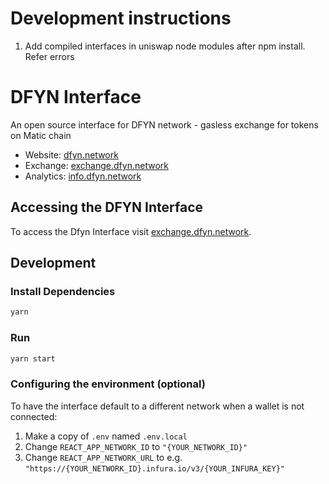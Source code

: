 # Development instructions

1. Add compiled interfaces in uniswap node modules after npm install. Refer errors

# DFYN Interface
An open source interface for DFYN network - gasless exchange for tokens on Matic chain

- Website: [dfyn.network](https://www.dfyn.network)
- Exchange: [exchange.dfyn.network](https://exchange.dfyn.network)
- Analytics: [info.dfyn.network](https://info.dfyn.network)

## Accessing the DFYN Interface

To access the Dfyn Interface visit [exchange.dfyn.network](https://exchange.dfyn.network).

## Development

### Install Dependencies

```bash
yarn
```

### Run

```bash
yarn start
```

### Configuring the environment (optional)

To have the interface default to a different network when a wallet is not connected:

1. Make a copy of `.env` named `.env.local`
2. Change `REACT_APP_NETWORK_ID` to `"{YOUR_NETWORK_ID}"`
3. Change `REACT_APP_NETWORK_URL` to e.g. `"https://{YOUR_NETWORK_ID}.infura.io/v3/{YOUR_INFURA_KEY}"` 
